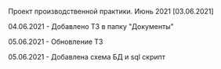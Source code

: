Проект производственной практики. Июнь 2021 [03.06.2021]


04.06.2021 - Добавлено ТЗ в папку "Документы"


05.06.2021 - Обновление ТЗ


05.06.2021 - Добавлена схема БД и sql скрипт



